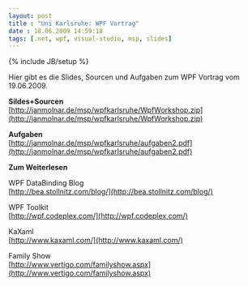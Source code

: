 ```yaml
---
layout: post
title : "Uni Karlsruhe: WPF Vortrag"
date : 18.06.2009 14:59:18
tags: [.net, wpf, visual-studio, msp, slides]
---
```

{% include JB/setup %}

Hier gibt es die Slides, Sourcen und Aufgaben zum WPF Vortrag vom 19.06.2009.

**Sildes+Sourcen**   
[http://janmolnar.de/msp/wpfkarlsruhe/WpfWorkshop.zip](http://janmolnar.de/msp/wpfkarlsruhe/WpfWorkshop.zip)

**Aufgaben**   
[http://janmolnar.de/msp/wpfkarlsruhe/aufgaben2.pdf](http://janmolnar.de/msp/wpfkarlsruhe/aufgaben2.pdf)

**Zum Weiterlesen**

WPF DataBinding Blog   
[http://bea.stollnitz.com/blog/](http://bea.stollnitz.com/blog/)

WPF Toolkit   
[http://wpf.codeplex.com/](http://wpf.codeplex.com/)

KaXaml   
[http://www.kaxaml.com/](http://www.kaxaml.com/)

Family Show    
[http://www.vertigo.com/familyshow.aspx](http://www.vertigo.com/familyshow.aspx)
